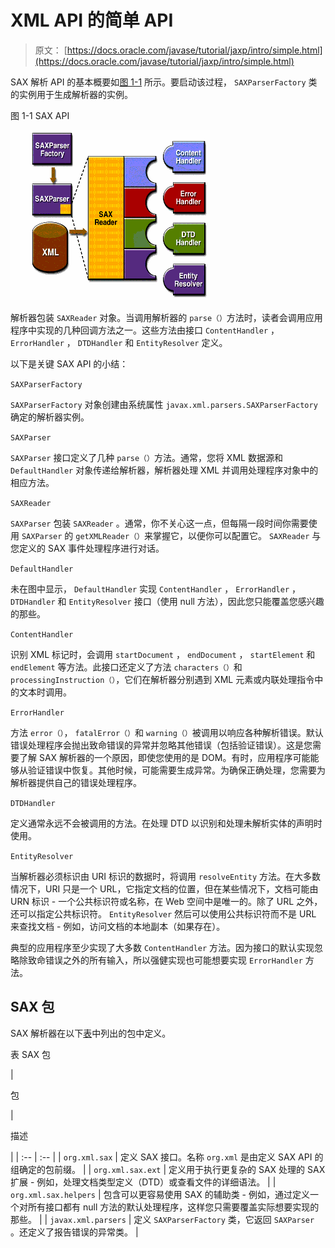 # XML API 的简单 API

> 原文： [https://docs.oracle.com/javase/tutorial/jaxp/intro/simple.html](https://docs.oracle.com/javase/tutorial/jaxp/intro/simple.html)

SAX 解析 API 的基本概要如[图 1-1](#gcezl) 所示。要启动该过程， `SAXParserFactory` 类的实例用于生成解析器的实例。

图 1-1 SAX API

![The SAX APIs](img/a5c19e73860b8327ec4460afcd0fcdf5.jpg)

解析器包装 `SAXReader` 对象。当调用解析器的 `parse（）`方法时，读者会调用应用程序中实现的几种回调方法之一。这些方法由接口 `ContentHandler` ， `ErrorHandler` ， `DTDHandler` 和 `EntityResolver` 定义。

以下是关键 SAX API 的小结：

`SAXParserFactory`

`SAXParserFactory` 对象创建由系统属性 `javax.xml.parsers.SAXParserFactory` 确定的解析器实例。

`SAXParser`

`SAXParser` 接口定义了几种 `parse（）`方法。通常，您将 XML 数据源和 `DefaultHandler` 对象传递给解析器，解析器处理 XML 并调用处理程序对象中的相应方法。

`SAXReader`

`SAXParser` 包装 `SAXReader` 。通常，你不关心这一点，但每隔一段时间你需要使用 `SAXParser` 的 `getXMLReader（）`来掌握它，以便你可以配置它。 `SAXReader` 与您定义的 SAX 事件处理程序进行对话。

`DefaultHandler`

未在图中显示， `DefaultHandler` 实现 `ContentHandler` ， `ErrorHandler` ， `DTDHandler` 和 `EntityResolver` 接口（使用 null 方法），因此您只能覆盖您感兴趣的那些。

`ContentHandler`

识别 XML 标记时，会调用 `startDocument` ， `endDocument` ， `startElement` 和 `endElement` 等方法。此接口还定义了方法 `characters（）`和 `processingInstruction（）`，它们在解析器分别遇到 XML 元素或内联处理指令中的文本时调用。

`ErrorHandler`

方法 `error（）`， `fatalError（）`和 `warning（）`被调用以响应各种解析错误。默认错误处理程序会抛出致命错误的异常并忽略其他错误（包括验证错误）。这是您需要了解 SAX 解析器的一个原因，即使您使用的是 DOM。有时，应用程序可能能够从验证错误中恢复。其他时候，可能需要生成异常。为确保正确处理，您需要为解析器提供自己的错误处理程序。

`DTDHandler`

定义通常永远不会被调用的方法。在处理 DTD 以识别和处理未解析实体的声明时使用。

`EntityResolver`

当解析器必须标识由 URI 标识的数据时，将调用 `resolveEntity` 方法。在大多数情况下，URI 只是一个 URL，它指定文档的位置，但在某些情况下，文档可能由 URN 标识 - 一个公共标识符或名称，在 Web 空间中是唯一的。除了 URL 之外，还可以指定公共标识符。 `EntityResolver` 然后可以使用公共标识符而不是 URL 来查找文档 - 例如，访问文档的本地副本（如果存在）。

典型的应用程序至少实现了大多数 `ContentHandler` 方法。因为接口的默认实现忽略除致命错误之外的所有输入，所以强健实现也可能想要实现 `ErrorHandler` 方法。

## SAX 包

SAX 解析器在以下[表](#gceyy)中列出的包中定义。

表 SAX 包


 

| 

包

 | 

描述

 |
| :-- | :-- |
| `org.xml.sax` | 定义 SAX 接口。名称 `org.xml` 是由定义 SAX API 的组确定的包前缀。 |
| `org.xml.sax.ext` | 定义用于执行更复杂的 SAX 处理的 SAX 扩展 - 例如，处理文档类型定义（DTD）或查看文件的详细语法。 |
| `org.xml.sax.helpers` | 包含可以更容易使用 SAX 的辅助类 - 例如，通过定义一个对所有接口都有 null 方法的默认处理程序，这样您只需要覆盖实际想要实现的那些。 |
| `javax.xml.parsers` | 定义 `SAXParserFactory` 类，它返回 `SAXParser` 。还定义了报告错误的异常类。 |